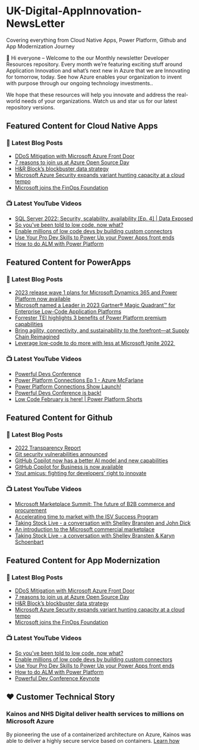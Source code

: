 # UK-Digital-AppInnovation-NewsLetter

Covering everything from Cloud Native Apps, Power Platform, Github and App Modernization Journey

👋 Hi everyone – Welcome to the our Monthly newsletter Developer Resources repository. Every month we’re featuring exciting stuff around Application Innovation and what’s next new in Azure that we are Innovating for tomorrow, today. See how Azure enables your organization to invent with purpose through our ongoing technology investments..


We hope that these resources will help you innovate and address the real-world needs of your organizations. Watch us and star us for our latest repository versions.

## Featured Content for Cloud Native Apps


### 📝 Latest Blog Posts

    
<!-- BLOGCNA:START -->
- [DDoS Mitigation with Microsoft Azure Front Door](https://azure.microsoft.com/blog/ddos-mitigation-with-microsoft-azure-front-door/)
- [7 reasons to join us at Azure Open Source Day](https://azure.microsoft.com/blog/7-reasons-to-join-us-at-azure-open-source-day/)
- [H&R Block’s blockbuster data strategy](https://azure.microsoft.com/blog/hr-block-s-blockbuster-data-strategy/)
- [Microsoft Azure Security expands variant hunting capacity at a cloud tempo](https://azure.microsoft.com/blog/microsoft-azure-security-expands-variant-hunting-capacity-at-a-cloud-tempo/)
- [Microsoft joins the FinOps Foundation](https://azure.microsoft.com/blog/microsoft-joins-the-finops-foundation/)
<!-- BLOGCNA:END -->

### 📺 Latest YouTube Videos

 
<!-- YOUTUBECNA:START -->
- [SQL Server 2022: Security, scalability, availability [Ep. 4] | Data Exposed](https://www.youtube.com/watch?v=DkISiOiDuLs)
- [So you&#39;ve been told to low code, now what?](https://www.youtube.com/watch?v=Bt2lDpsCIpU)
- [Enable millions of low code devs by building custom connectors](https://www.youtube.com/watch?v=XpP4AoFpzkA)
- [Use Your Pro Dev Skills to Power Up your Power Apps front ends](https://www.youtube.com/watch?v=OHM4GbtB3TQ)
- [How to do ALM with Power Platform](https://www.youtube.com/watch?v=0RfxxypdYJA)
<!-- YOUTUBECNA:END -->

##  Featured Content for PowerApps
### 📝 Latest Blog Posts
<!-- BLOGPOWER:START -->
- [2023 release wave 1 plans for Microsoft Dynamics 365 and Power Platform now available](https://cloudblogs.microsoft.com/dynamics365/bdm/2023/01/25/2023-release-wave-1-plans-for-microsoft-dynamics-365-and-power-platform-now-available/)
- [Microsoft named a Leader in 2023 Gartner® Magic Quadrant™ for Enterprise Low-Code Application Platforms](https://powerapps.microsoft.com/en-us/blog/microsoft-named-a-leader-in-2023-gartner-magic-quadrant-for-enterprise-low-code-application-platforms/)
- [Forrester TEI highlights 3 benefits of Power Platform premium capabilities](https://cloudblogs.microsoft.com/powerplatform/2022/11/28/forrester-tei-highlights-3-benefits-of-power-platform-premium-capabilities/)
- [Bring agility, connectivity, and sustainability to the forefront—at Supply Chain Reimagined](https://cloudblogs.microsoft.com/dynamics365/bdm/2022/10/27/bring-agility-connectivity-and-sustainability-to-the-forefront-at-supply-chain-reimagined/)
- [Leverage low-code to do more with less at Microsoft Ignite 2022 ](https://cloudblogs.microsoft.com/powerplatform/2022/10/12/leverage-low-code-to-do-more-with-less-at-microsoft-ignite-2022/)
<!-- BLOGPOWER:END -->
 ### 📺 Latest YouTube Videos
    
<!-- YOUTUBEPOWER:START -->
- [Powerful Devs Conference](https://www.youtube.com/watch?v=m18FeDBb2OE)
- [Power Platform Connections Ep 1 - Azure McFarlane](https://www.youtube.com/watch?v=owGPLhtw7GU)
- [Power Platform Connections Show Launch!](https://www.youtube.com/watch?v=QTM39gMkz_k)
- [Powerful Devs Conference is back!](https://www.youtube.com/watch?v=F5KFuZ09t_o)
- [Low Code February is here! | Power Platform Shorts](https://www.youtube.com/watch?v=EOxwRvtBEgs)
<!-- YOUTUBEPOWER:END -->

##  Featured Content for Github
### 📝 Latest Blog Posts
<!-- BLOGGITHUB:START -->
- [2022 Transparency Report](https://github.blog/2023-02-15-2022-transparency-report/)
- [Git security vulnerabilities announced](https://github.blog/2023-02-14-git-security-vulnerabilities-announced-3/)
- [GitHub Copilot now has a better AI model and new capabilities](https://github.blog/2023-02-14-github-copilot-now-has-a-better-ai-model-and-new-capabilities/)
- [GitHub Copilot for Business is now available](https://github.blog/2023-02-14-github-copilot-for-business-is-now-available/)
- [Yout amicus: fighting for developers&#8217; right to innovate](https://github.blog/2023-02-13-yout-amicus-fighting-for-developers-right-to-innovate/)
<!-- BLOGGITHUB:END -->
### 📺 Latest YouTube Videos
<!-- YOUTUBEGITHUB:START -->
- [Microsoft Marketplace Summit: The future of B2B commerce and procurement](https://www.youtube.com/watch?v=s0-drzIS8_g)
- [Accelerating time to market with the ISV Success Program](https://www.youtube.com/watch?v=XElK3Nc_7Kk)
- [Taking Stock Live - a conversation with Shelley Bransten and John Dick](https://www.youtube.com/watch?v=xe7Pnwn9Ets)
- [An introduction to the Microsoft commercial marketplace](https://www.youtube.com/watch?v=3trnNLL1CAQ)
- [Taking Stock Live - a conversation with Shelley Bransten &amp; Karyn Schoenbart](https://www.youtube.com/watch?v=j66FFVO1Nwg)
<!-- YOUTUBEGITHUB:END -->
##  Featured Content for App Modernization
### 📝 Latest Blog Posts
<!-- BLOGAPPMOD:START -->
- [DDoS Mitigation with Microsoft Azure Front Door](https://azure.microsoft.com/blog/ddos-mitigation-with-microsoft-azure-front-door/)
- [7 reasons to join us at Azure Open Source Day](https://azure.microsoft.com/blog/7-reasons-to-join-us-at-azure-open-source-day/)
- [H&R Block’s blockbuster data strategy](https://azure.microsoft.com/blog/hr-block-s-blockbuster-data-strategy/)
- [Microsoft Azure Security expands variant hunting capacity at a cloud tempo](https://azure.microsoft.com/blog/microsoft-azure-security-expands-variant-hunting-capacity-at-a-cloud-tempo/)
- [Microsoft joins the FinOps Foundation](https://azure.microsoft.com/blog/microsoft-joins-the-finops-foundation/)
<!-- BLOGAPPMOD:END -->
### 📺 Latest YouTube Videos
<!-- YOUTUBEAPPMOD:START -->
- [So you&#39;ve been told to low code, now what?](https://www.youtube.com/watch?v=Bt2lDpsCIpU)
- [Enable millions of low code devs by building custom connectors](https://www.youtube.com/watch?v=XpP4AoFpzkA)
- [Use Your Pro Dev Skills to Power Up your Power Apps front ends](https://www.youtube.com/watch?v=OHM4GbtB3TQ)
- [How to do ALM with Power Platform](https://www.youtube.com/watch?v=0RfxxypdYJA)
- [Powerful Dev Conference Keynote](https://www.youtube.com/watch?v=BcjaAvP-3_o)
<!-- YOUTUBEAPPMOD:END -->


## ♥️ Customer Technical Story 

### Kainos and NHS Digital deliver health services to millions on Microsoft Azure

By pioneering the use of a containerized architecture on Azure, Kainos was able to deliver a highly secure service based on containers. [Learn how](https://customers.microsoft.com/en-us/story/1368348549535774520-kainos-and-nhs-digital-deliver-health-services-to-millions-on-microsoft-azure)

